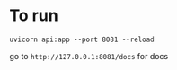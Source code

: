 # To run 


```
uvicorn api:app --port 8081 --reload
```

go to `http://127.0.0.1:8081/docs` for docs